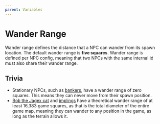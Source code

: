 ```yaml
---
parent: Variables
---
```


# Wander Range

Wander range defines the distance that a NPC can wander from its spawn location.
The default wander range is **five squares**. Wander range is defined per NPC config,
meaning that two NPCs with the same internal id must also share their wander range.

## Trivia

- Stationary NPCs, such as [bankers](https://oldschool.runescape.wiki/w/Banker), have a wander range of zero squares.
This means they can never move from their spawn position.
- [Bob the Jagex cat](https://oldschool.runescape.wiki/w/Bob_(cat)) and [implings](https://oldschool.runescape.wiki/w/Impling)
have a theoretical wander range of at least 16,383 game squares, as that is the total diameter of the entire game map, meaning
they can wander to any position in the game, as long as the terrain allows it.
